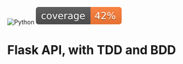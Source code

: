 ![Python](https://img.shields.io/pypi/pyversions/Flask)
![Coverage](coverage.svg)
# Flask API, with TDD and BDD